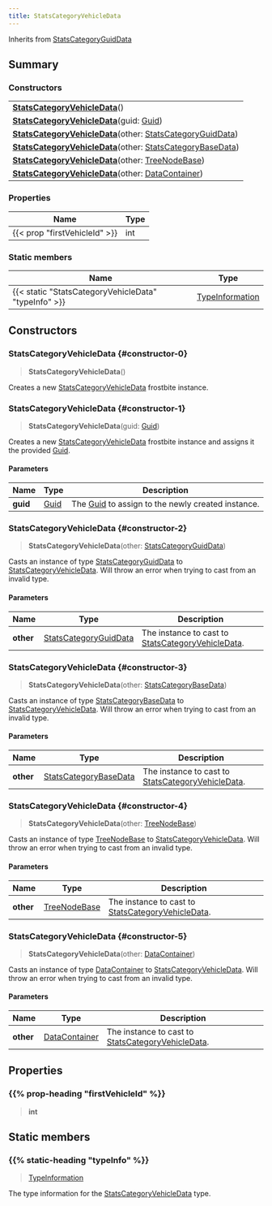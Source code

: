 ```yaml
---
title: StatsCategoryVehicleData
---
```


Inherits from 
[StatsCategoryGuidData](/vext/ref/fb/statscategoryguiddata)

## Summary
### Constructors
| |
| ----------- |
| **[StatsCategoryVehicleData](#constructor-0)**() |
| **[StatsCategoryVehicleData](#constructor-1)**(guid: [Guid](/vext/ref/shared/class/guid)) |
| **[StatsCategoryVehicleData](#constructor-2)**(other: [StatsCategoryGuidData](/vext/ref/fb/statscategoryguiddata)) |
| **[StatsCategoryVehicleData](#constructor-3)**(other: [StatsCategoryBaseData](/vext/ref/fb/statscategorybasedata)) |
| **[StatsCategoryVehicleData](#constructor-4)**(other: [TreeNodeBase](/vext/ref/fb/treenodebase)) |
| **[StatsCategoryVehicleData](#constructor-5)**(other: [DataContainer](/vext/ref/shared/class/datacontainer)) |

### Properties
| Name | Type |
| ---- | ---- |
| {{< prop "firstVehicleId" >}} | int |

### Static members
| Name | Type |
| ---- | ---- |
| {{< static "StatsCategoryVehicleData" "typeInfo" >}} | [TypeInformation](/vext/ref/shared/class/typeinformation) |

## Constructors
### StatsCategoryVehicleData {#constructor-0}
> **StatsCategoryVehicleData**()

Creates a new [StatsCategoryVehicleData](/vext/ref/fb/statscategoryvehicledata) frostbite instance.

### StatsCategoryVehicleData {#constructor-1}
> **StatsCategoryVehicleData**(guid: [Guid](/vext/ref/shared/class/guid))

Creates a new [StatsCategoryVehicleData](/vext/ref/fb/statscategoryvehicledata) frostbite instance and assigns it the provided [Guid](/vext/ref/shared/class/guid).

#### Parameters
| Name | Type | Description |
| ---- | ---- | ----------- |
| **guid** | [Guid](/vext/ref/shared/class/guid) | The [Guid](/vext/ref/shared/class/guid) to assign to the newly created instance. |

### StatsCategoryVehicleData {#constructor-2}
> **StatsCategoryVehicleData**(other: [StatsCategoryGuidData](/vext/ref/fb/statscategoryguiddata))

Casts an instance of type [StatsCategoryGuidData](/vext/ref/fb/statscategoryguiddata) to [StatsCategoryVehicleData](/vext/ref/fb/statscategoryvehicledata). Will throw an error when trying to cast from an invalid type.

#### Parameters
| Name | Type | Description |
| ---- | ---- | ----------- |
| **other** | [StatsCategoryGuidData](/vext/ref/fb/statscategoryguiddata) | The instance to cast to [StatsCategoryVehicleData](/vext/ref/fb/statscategoryvehicledata). |

### StatsCategoryVehicleData {#constructor-3}
> **StatsCategoryVehicleData**(other: [StatsCategoryBaseData](/vext/ref/fb/statscategorybasedata))

Casts an instance of type [StatsCategoryBaseData](/vext/ref/fb/statscategorybasedata) to [StatsCategoryVehicleData](/vext/ref/fb/statscategoryvehicledata). Will throw an error when trying to cast from an invalid type.

#### Parameters
| Name | Type | Description |
| ---- | ---- | ----------- |
| **other** | [StatsCategoryBaseData](/vext/ref/fb/statscategorybasedata) | The instance to cast to [StatsCategoryVehicleData](/vext/ref/fb/statscategoryvehicledata). |

### StatsCategoryVehicleData {#constructor-4}
> **StatsCategoryVehicleData**(other: [TreeNodeBase](/vext/ref/fb/treenodebase))

Casts an instance of type [TreeNodeBase](/vext/ref/fb/treenodebase) to [StatsCategoryVehicleData](/vext/ref/fb/statscategoryvehicledata). Will throw an error when trying to cast from an invalid type.

#### Parameters
| Name | Type | Description |
| ---- | ---- | ----------- |
| **other** | [TreeNodeBase](/vext/ref/fb/treenodebase) | The instance to cast to [StatsCategoryVehicleData](/vext/ref/fb/statscategoryvehicledata). |

### StatsCategoryVehicleData {#constructor-5}
> **StatsCategoryVehicleData**(other: [DataContainer](/vext/ref/shared/class/datacontainer))

Casts an instance of type [DataContainer](/vext/ref/shared/class/datacontainer) to [StatsCategoryVehicleData](/vext/ref/fb/statscategoryvehicledata). Will throw an error when trying to cast from an invalid type.

#### Parameters
| Name | Type | Description |
| ---- | ---- | ----------- |
| **other** | [DataContainer](/vext/ref/shared/class/datacontainer) | The instance to cast to [StatsCategoryVehicleData](/vext/ref/fb/statscategoryvehicledata). |

## Properties
### {{% prop-heading "firstVehicleId" %}}
> **int**

## Static members
### {{% static-heading "typeInfo" %}}
> [TypeInformation](/vext/ref/shared/class/typeinformation)

The type information for the [StatsCategoryVehicleData](/vext/ref/fb/statscategoryvehicledata) type.


